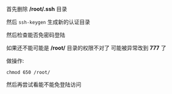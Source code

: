 首先删除  **/root/.ssh** 目录

然后 ```ssh-keygen```  生成新的认证目录

然后检查能否免密码登陆

如果还不能可能是 **/root/** 目录的权限不对了 可能被异常改到 **777** 了

做操作:

 ```chmod 650 /root/ ```

然后再尝试看能不能免登陆访问